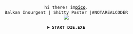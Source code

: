 <p align="center">
  <br>
  <samp>
    hi there! im<b><a rel="nofollow noopener noreferrer" target="_blank" href="https://www.men.com/">pico</a></b>.
    <br> Balkan Insurgent | Shitty Paster |#NOTAREALCODER<br>

</samp>

  <img src="https://static.wikia.nocookie.net/skul/images/4/4c/Grim_Reaper_Idle.gif/revision/latest?cb=20220803042344" width="200"/>

</p>


<details align="center">

<summary> <b> <samp> START DIE.EXE </samp></b></summary>
<samp>
 <b><h2 style="color: #fc6203">B U R I E D &nbsp; A L I V E !</h2> </b>

<img src="https://thumbs.gfycat.com/AdmirableFlimsyDeermouse-size_restricted.gif" width="200"/>

<p align="center">
 &nbsp;
 <a rel="nofollow noopener noreferrer" target="_blank" href="https://www.youtube.com/channel/UCuQyyIdVlFbdpTRj6S8q0nA">
 <img src="https://raw.githubusercontent.com/TanZng/TanZng/master/assets/youtube.png" width="30px" alt="YouTube"></a>
  &nbsp;
  &nbsp;
  <a rel="nofollow noopener noreferrer" target="_blank" href="https://steamcommunity.com/groups/Tryhit-me">
  <img src="https://www.freeiconspng.com/uploads/steam-icon-19.png" width="23px" alt="Secret"></a>
   <img align="center" alt="visitors" src="https://komarev.com/ghpvc/?username=PhillipThePaster" />

</p> 
